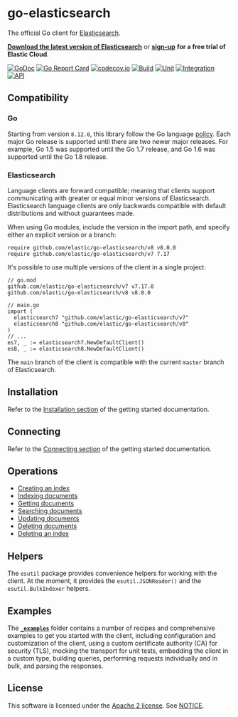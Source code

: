 # go-elasticsearch

The official Go client for [Elasticsearch](https://www.elastic.co/products/elasticsearch).

**[Download the latest version of Elasticsearch](https://www.elastic.co/downloads/elasticsearch)**
or
**[sign-up](https://cloud.elastic.co/registration?elektra=en-ess-sign-up-page)**
**for a free trial of Elastic Cloud**.

[![GoDoc](https://godoc.org/github.com/elastic/go-elasticsearch?status.svg)](https://pkg.go.dev/github.com/elastic/go-elasticsearch/v8)
[![Go Report Card](https://goreportcard.com/badge/github.com/elastic/go-elasticsearch)](https://goreportcard.com/report/github.com/elastic/go-elasticsearch)
[![codecov.io](https://codecov.io/github/elastic/go-elasticsearch/coverage.svg?branch=main)](https://codecov.io/gh/elastic/go-elasticsearch?branch=main)
[![Build](https://github.com/elastic/go-elasticsearch/workflows/Build/badge.svg)](https://github.com/elastic/go-elasticsearch/actions?query=branch%3Amain)
[![Unit](https://github.com/elastic/go-elasticsearch/workflows/Unit/badge.svg)](https://github.com/elastic/go-elasticsearch/actions?query=branch%3Amain)
[![Integration](https://github.com/elastic/go-elasticsearch/workflows/Integration/badge.svg)](https://github.com/elastic/go-elasticsearch/actions?query=branch%3Amain)
[![API](https://github.com/elastic/go-elasticsearch/workflows/API/badge.svg)](https://github.com/elastic/go-elasticsearch/actions?query=branch%3Amain)

## Compatibility

### Go

Starting from version `8.12.0`, this library follow the Go language [policy](https://go.dev/doc/devel/release#policy). Each major Go release is supported until there are two newer major releases. For example, Go 1.5 was supported until the Go 1.7 release, and Go 1.6 was supported until the Go 1.8 release.

### Elasticsearch

Language clients are forward compatible; meaning that clients support communicating with greater or equal minor versions of Elasticsearch.
Elasticsearch language clients are only backwards compatible with default distributions and without guarantees made.

When using Go modules, include the version in the import path, and specify either an explicit version or a branch:

    require github.com/elastic/go-elasticsearch/v8 v8.0.0
    require github.com/elastic/go-elasticsearch/v7 7.17

It's possible to use multiple versions of the client in a single project:

    // go.mod
    github.com/elastic/go-elasticsearch/v7 v7.17.0
    github.com/elastic/go-elasticsearch/v8 v8.0.0

    // main.go
    import (
      elasticsearch7 "github.com/elastic/go-elasticsearch/v7"
      elasticsearch8 "github.com/elastic/go-elasticsearch/v8"
    )
    // ...
    es7, _ := elasticsearch7.NewDefaultClient()
    es8, _ := elasticsearch8.NewDefaultClient()

The `main` branch of the client is compatible with the current `master` branch of Elasticsearch.

<!-- ----------------------------------------------------------------------------------------------- -->

## Installation

Refer to the [Installation section](https://www.elastic.co/guide/en/elasticsearch/client/go-api/current/getting-started-go.html#_installation)
of the getting started documentation.

<!-- ----------------------------------------------------------------------------------------------- -->

## Connecting

Refer to the [Connecting section](https://www.elastic.co/guide/en/elasticsearch/client/go-api/current/getting-started-go.html#_connecting)
of the getting started documentation.

## Operations

* [Creating an index](https://www.elastic.co/guide/en/elasticsearch/client/go-api/current/getting-started-go.html#_creating_an_index)
* [Indexing documents](https://www.elastic.co/guide/en/elasticsearch/client/go-api/current/getting-started-go.html#_indexing_documents)
* [Getting documents](https://www.elastic.co/guide/en/elasticsearch/client/go-api/current/getting-started-go.html#_getting_documents)
* [Searching documents](https://www.elastic.co/guide/en/elasticsearch/client/go-api/current/getting-started-go.html#_searching_documents)
* [Updating documents](https://www.elastic.co/guide/en/elasticsearch/client/go-api/current/getting-started-go.html#_updating_documents)
* [Deleting documents](https://www.elastic.co/guide/en/elasticsearch/client/go-api/current/getting-started-go.html#_deleting_documents)
* [Deleting an index](https://www.elastic.co/guide/en/elasticsearch/client/go-api/current/getting-started-go.html#_deleting_an_index)
<!-- ----------------------------------------------------------------------------------------------- -->

## Helpers

The `esutil` package provides convenience helpers for working with the client. At the moment, it provides the `esutil.JSONReader()` and the `esutil.BulkIndexer` helpers.

<!-- ----------------------------------------------------------------------------------------------- -->

## Examples

The **[`_examples`](./_examples)** folder contains a number of recipes and comprehensive examples to get you started with the client, including configuration and customization of the client, using a custom certificate authority (CA) for security (TLS), mocking the transport for unit tests, embedding the client in a custom type, building queries, performing requests individually and in bulk, and parsing the responses.

<!-- ----------------------------------------------------------------------------------------------- -->

## License

This software is licensed under the [Apache 2 license](./LICENSE). See [NOTICE](./NOTICE).
